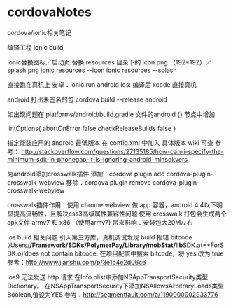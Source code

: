 # cordovaNotes
cordova/ionic相关笔记

编译工程 
ionic build

ionic替换图标／启动页
替换 resources 目录下的 icon.png （192*192）／splash.png
ionic resources --icon
ionic resources --splash

直接跑在真机上
安卓：ionic run android
ios: 编译后 xcode 直接真机

android 打出未签名的包
cordova build --release android

如出现问题在 platforms/android/build.gradle 文件的android {} 节点中增加

lintOptions{
    abortOnError false
    checkReleaseBuilds false
}

指定能装应用的 android 最低版本
在 config.xml 中加入 <preference name="android-minSdkVersion" value="19" /> 具体版本 wiki 可查
参考：
http://stackoverflow.com/questions/27135185/how-can-i-specify-the-minimum-sdk-in-phonegap-it-is-ignoring-android-minsdkvers

为android添加crosswalk插件
添加：cordova plugin add cordova-plugin-crosswalk-webview
移除：cordova plugin remove cordova-plugin-crosswalk-webview

crosswalk插件作用：使用 chrome webview 做 app 容器，android 4.4以下明显提高流畅性，且解决css3高级属性兼容性问题
使用 crosswalk 打包会生成两个apk文件 armv7 和 x86 （使用armv7)
带来影响：安装包大20M左右

ios build 相关问题
引入第三方库，真机调试发现 build 报错 bitcode
‘/Users/**/Framework/SDKs/PolymerPay/Library/mobStat/lib**SDK.a(**ForSDK.o)’does not contain bitcode.
在项目配置中搜索 bitcode，将 yes 改为 true
参考：http://www.jianshu.com/p/3e1b4e2d06c6

ios9 无法发送 http 请求
在Info.plist中添加NSAppTransportSecurity类型Dictionary。
在NSAppTransportSecurity下添加NSAllowsArbitraryLoads类型Boolean,值设为YES
参考：http://segmentfault.com/a/1190000002933776



